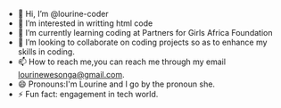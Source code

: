 - 👋 Hi, I’m @lourine-coder
- 👀 I’m interested in writting html code
- 🌱 I’m currently learning coding at Partners for Girls Africa Foundation
- 💞️ I’m looking to collaborate on coding projects so as to enhance my skills in coding.
- 📫 How to reach me,you can reach me through my email lourinewesonga@gmail.com.
- 😄 Pronouns:I'm Lourine and I go by the pronoun she.
- ⚡ Fun fact: engagement in tech world.

<!---
lourine-coder/lourine-coder is a ✨ special ✨ repository because its `README.md` (this file) appears on your GitHub profile.
You can click the Preview link to take a look at your changes.
--->
